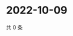 # 2022-10-09

共 0 条

<!-- BEGIN WEIBO -->
<!-- 最后更新时间 Sun Oct 09 2022 04:19:29 GMT+0800 (China Standard Time) -->

<!-- END WEIBO -->
